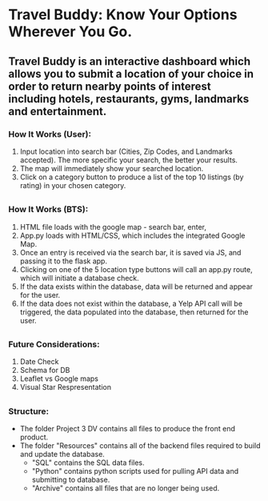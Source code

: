 # Travel Buddy: Know Your Options Wherever You Go. 

## Travel Buddy is an interactive dashboard which allows you to submit a location of your choice in order to return nearby points of interest including hotels, restaurants, gyms, landmarks and entertainment.

### How It Works (User):

1. Input location into search bar (Cities, Zip Codes, and Landmarks accepted). The more specific your search, the better your results. 
2. The map will immediately show your searched location. 
3. Click on a category button to produce a list of the top 10 listings (by rating) in your chosen category. 

##

### How It Works (BTS):
1. HTML file loads with the google map - search bar, enter, 
2. App.py loads with HTML/CSS, which includes the integrated Google Map. 
3. Once an entry is received via the search bar, it is saved via JS, and passing it to the flask app. 
4. Clicking on one of the 5 location type buttons will call an app.py route, which will initiate a database check. 
5. If the data exists within the database, data will be returned and appear for the user. 
6. If the data does not exist within the database, a Yelp API call will be triggered, the data populated into the database, then returned for the user. 

##

### Future Considerations: 
1. Date Check
2. Schema for DB
3. Leaflet vs Google maps
4. Visual Star Respresentation

## 

### Structure:

* The folder Project 3 DV contains all files to produce the front end product. 
* The folder "Resources" contains all of the backend files required to build and update the database.
  * "SQL" contains the SQL data files.
  * "Python" contains python scripts used for pulling API data and submitting to database. 
  * "Archive" contains all files that are no longer being used. 
